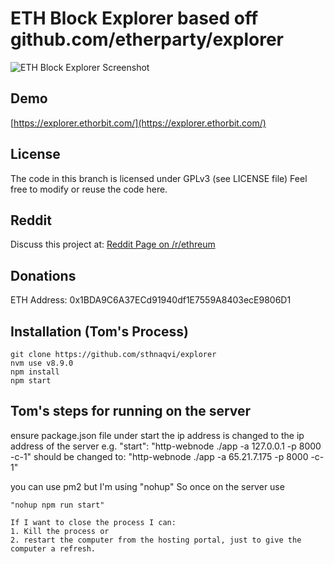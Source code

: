 # ETH Block Explorer based off github.com/etherparty/explorer

![ETH Block Explorer Screenshot](https://i.imgur.com/8dPnAct.jpg)

## Demo

[https://explorer.ethorbit.com/](https://explorer.ethorbit.com/)

## License

The code in this branch is licensed under GPLv3 (see LICENSE file)
Feel free to modify or reuse the code here.

## Reddit

Discuss this project at: [Reddit Page on /r/ethreum](https://www.reddit.com/r/ethereum/comments/7lwft2/new_ethereum_block_explorer_updated_version_of/)

## Donations

ETH Address: 0x1BDA9C6A37ECd91940df1E7559A8403ecE9806D1

## Installation (Tom's Process)

```
git clone https://github.com/sthnaqvi/explorer
nvm use v8.9.0
npm install
npm start
```


## Tom's steps for running on the server

ensure package.json file under start the ip address is changed to the ip address of the server 
e.g. "start": "http-webnode ./app -a 127.0.0.1 -p 8000 -c-1"
should be changed to: "http-webnode ./app -a 65.21.7.175 -p 8000 -c-1"

you can use pm2 but I'm using "nohup"
So once on the server use
```
"nohup npm run start"

If I want to close the process I can:
1. Kill the process or
2. restart the computer from the hosting portal, just to give the computer a refresh.
